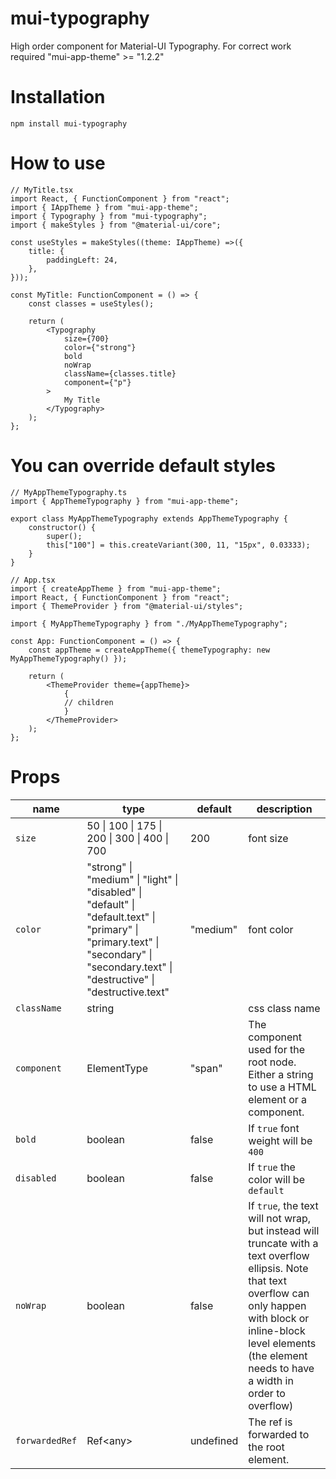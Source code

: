 # mui-typography
 High order component for Material-UI Typography.
 For correct work required "mui-app-theme" >= "1.2.2"

# Installation
```bush
npm install mui-typography
```

# How to use

```tsx
// MyTitle.tsx
import React, { FunctionComponent } from "react";
import { IAppTheme } from "mui-app-theme";
import { Typography } from "mui-typography";
import { makeStyles } from "@material-ui/core";

const useStyles = makeStyles((theme: IAppTheme) =>({
    title: {
        paddingLeft: 24,
    },
}));

const MyTitle: FunctionComponent = () => {
    const classes = useStyles();

    return (
        <Typography
            size={700} 
            color={"strong"}
            bold
            noWrap 
            className={classes.title} 
            component={"p"}
        >
            My Title
        </Typography>
    );
};
```

# You can override default styles

```tsx
// MyAppThemeTypography.ts
import { AppThemeTypography } from "mui-app-theme";

export class MyAppThemeTypography extends AppThemeTypography {
    constructor() {
        super();
        this["100"] = this.createVariant(300, 11, "15px", 0.03333);
    }
}
```

```tsx
// App.tsx
import { createAppTheme } from "mui-app-theme";
import React, { FunctionComponent } from "react";
import { ThemeProvider } from "@material-ui/styles";

import { MyAppThemeTypography } from "./MyAppThemeTypography";

const App: FunctionComponent = () => {
    const appTheme = createAppTheme({ themeTypography: new MyAppThemeTypography() });

    return (
        <ThemeProvider theme={appTheme}>
            {
            // children
            }
        </ThemeProvider>
    );
};
```

# Props

| name | type | default | description |
| ------------- | ------------- | ------------- |------------- |
| `size`  | 50 \| 100 \| 175 \| 200 \| 300 \| 400 \| 700 | 200 | font size |
| `color` | "strong" \| "medium" \| "light" \| "disabled" \| "default" \| "default.text" \| "primary" \| "primary.text" \| "secondary" \| "secondary.text" \| "destructive" \| "destructive.text" | "medium" | font color |
| `className` | string |  | css class name |
| `component` | ElementType | "span" | The component used for the root node. Either a string to use a HTML element or a component. |
| `bold` | boolean | false | If `true` font weight will be `400` |
| `disabled` | boolean | false | If `true` the color will be `default` |
| `noWrap` | boolean | false | If `true`, the text will not wrap, but instead will truncate with a text overflow ellipsis. Note that text overflow can only happen with block or inline-block level elements (the element needs to have a width in order to overflow) |
| `forwardedRef` | Ref\<any\> | undefined | The ref is forwarded to the root element. |


